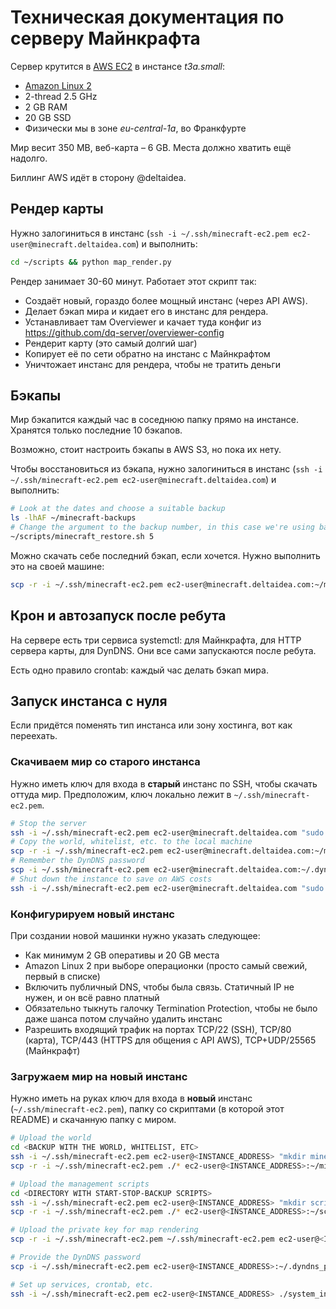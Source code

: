 # Техническая документация по серверу Майнкрафта

Сервер крутится в [AWS EC2](https://aws.amazon.com/ec2/) в инстансе _t3a.small_:

- [Amazon Linux 2](https://aws.amazon.com/amazon-linux-2/)
- 2-thread 2.5 GHz
- 2 GB RAM
- 20 GB SSD
- Физически мы в зоне _eu-central-1a_, во Франкфурте

Мир весит 350 MB, веб-карта – 6 GB. Места должно хватить ещё надолго.

Биллинг AWS идёт в сторону @deltaidea.

## Рендер карты

Нужно залогиниться в инстанс (`ssh -i ~/.ssh/minecraft-ec2.pem ec2-user@minecraft.deltaidea.com`) и выполнить:

```sh
cd ~/scripts && python map_render.py
```

Рендер занимает 30-60 минут. Работает этот скрипт так:

- Создаёт новый, гораздо более мощный инстанс (через API AWS).
- Делает бэкап мира и кидает его в инстанс для рендера.
- Устанавливает там Overviewer и качает туда конфиг из https://github.com/dq-server/overviewer-config
- Рендерит карту (это самый долгий шаг)
- Копирует её по сети обратно на инстанс с Майнкрафтом
- Уничтожает инстанс для рендера, чтобы не тратить деньги

## Бэкапы

Мир бэкапится каждый час в соседнюю папку прямо на инстансе. Хранятся только последние 10 бэкапов.

Возможно, стоит настроить бэкапы в AWS S3, но пока их нету.

Чтобы восстановиться из бэкапа, нужно залогиниться в инстанс (`ssh -i ~/.ssh/minecraft-ec2.pem ec2-user@minecraft.deltaidea.com`) и выполнить:

```sh
# Look at the dates and choose a suitable backup
ls -lhAF ~/minecraft-backups
# Change the argument to the backup number, in this case we're using backup-5
~/scripts/minecraft_restore.sh 5
```

Можно скачать себе последний бэкап, если хочется. Нужно выполнить это на своей машине:

```sh
scp -r -i ~/.ssh/minecraft-ec2.pem ec2-user@minecraft.deltaidea.com:~/minecraft-backups/backup-0 ./world-backup
```

## Крон и автозапуск после ребута

На сервере есть три сервиса systemctl: для Майнкрафта, для HTTP сервера карты, для DynDNS. Они все сами запускаются после ребута.

Есть одно правило crontab: каждый час делать бэкап мира.

## Запуск инстанса с нуля

Если придётся поменять тип инстанса или зону хостинга, вот как переехать.

### Скачиваем мир со старого инстанса

Нужно иметь ключ для входа в **старый** инстанс по SSH, чтобы скачать оттуда мир. Предположим, ключ локально лежит в `~/.ssh/minecraft-ec2.pem`.

```sh
# Stop the server
ssh -i ~/.ssh/minecraft-ec2.pem ec2-user@minecraft.deltaidea.com "sudo systemctl disable minecraft"
# Copy the world, whitelist, etc. to the local machine
scp -r -i ~/.ssh/minecraft-ec2.pem ec2-user@minecraft.deltaidea.com:~/minecraft ./
# Remember the DynDNS password
scp -i ~/.ssh/minecraft-ec2.pem ec2-user@minecraft.deltaidea.com:~/.dyndns_password ./
# Shut down the instance to save on AWS costs
ssh -i ~/.ssh/minecraft-ec2.pem ec2-user@minecraft.deltaidea.com "sudo shutdown"
```

### Конфигурируем новый инстанс

При создании новой машинки нужно указать следующее:

- Как минимум 2 GB оперативы и 20 GB места
- Amazon Linux 2 при выборе операционки (просто самый свежий, первый в списке)
- Включить публичный DNS, чтобы была связь. Статичный IP не нужен, и он всё равно платный
- Обязательно тыкнуть галочку Termination Protection, чтобы не было даже шанса потом случайно удалить инстанс
- Разрешить входящий трафик на портах TCP/22 (SSH), TCP/80 (карта), TCP/443 (HTTPS для общения с API AWS), TCP+UDP/25565 (Майнкрафт)

### Загружаем мир на новый инстанс

Нужно иметь на руках ключ для входа в **новый** инстанс (`~/.ssh/minecraft-ec2.pem`), папку со скриптами (в которой этот README) и скачанную папку с миром.

```sh
# Upload the world
cd <BACKUP WITH THE WORLD, WHITELIST, ETC>
ssh -i ~/.ssh/minecraft-ec2.pem ec2-user@<INSTANCE_ADDRESS> "mkdir minecraft"
scp -r -i ~/.ssh/minecraft-ec2.pem ./* ec2-user@<INSTANCE_ADDRESS>:~/minecraft/

# Upload the management scripts
cd <DIRECTORY WITH START-STOP-BACKUP SCRIPTS>
ssh -i ~/.ssh/minecraft-ec2.pem ec2-user@<INSTANCE_ADDRESS> "mkdir scripts"
scp -r -i ~/.ssh/minecraft-ec2.pem ./* ec2-user@<INSTANCE_ADDRESS>:~/scripts/

# Upload the private key for map rendering
scp -r -i ~/.ssh/minecraft-ec2.pem ~/.ssh/minecraft-ec2.pem ec2-user@<INSTANCE_ADDRESS>:~/.ssh/

# Provide the DynDNS password
scp -i ~/.ssh/minecraft-ec2.pem ec2-user@<INSTANCE_ADDRESS>:~/.dyndns_password ./

# Set up services, crontab, etc.
ssh -i ~/.ssh/minecraft-ec2.pem ec2-user@<INSTANCE_ADDRESS> ./system_init_instance.sh
```
